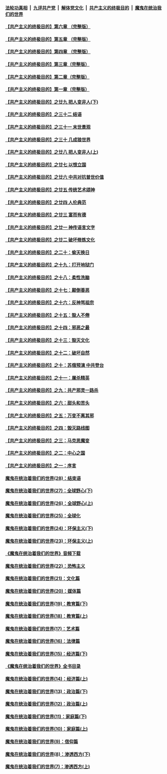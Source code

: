 ####  [法轮功真相](../../../../basic/blob/master/README.md?t=06100931) &nbsp;|&nbsp; [九评共产党](../../../../9ping.md/blob/master/README.md?t=06100931) &nbsp;|&nbsp; [解体党文化](../../../../jtdwh.md/blob/master/README.md?t=06100931)  &nbsp;|&nbsp; [共产主义的终极目的](../../../../gczydzjmd.md/blob/master/README.md?t=06100931) &nbsp;|&nbsp; [魔鬼在统治我们的世界](../../../../mgztzwmdsj.md/blob/master/README.md?t=06100931) 

#### [【共产主义的终极目的】第六章 （完整版）](../pages/nsc422/n11428913.md?t=06100931) 

#### [【共产主义的终极目的】第五章 （完整版）](../pages/nsc422/n11428912.md?t=06100931) 

#### [【共产主义的终极目的】第四章 （完整版）](../pages/nsc422/n11428907.md?t=06100931) 

#### [【共产主义的终极目的】第三章（完整版）](../pages/nsc422/n11428848.md?t=06100931) 

#### [【共产主义的终极目的】第二章（完整版）](../pages/nsc422/n11428831.md?t=06100931) 

#### [【共产主义的终极目的】第一章（完整版）](../pages/nsc422/n11417651.md?t=06100931) 

#### [【共产主义的终极目的】之廿九 把人变非人(下)](../pages/nsc422/n11344140.md?t=06100931) 

#### [【共产主义的终极目的】之三十二 结语](../pages/nsc422/n11360535.md?t=06100931) 

#### [【共产主义的终极目的】之三十一 末世景观](../pages/nsc422/n11351129.md?t=06100931) 

#### [【共产主义的终极目的】之三十 几成狼世界](../pages/nsc422/n11348280.md?t=06100931) 

#### [【共产主义的终极目的】之廿八 把人变非人(上)](../pages/nsc422/n11340492.md?t=06100931) 

#### [【共产主义的终极目的】之廿七 以恨立国](../pages/nsc422/n11336944.md?t=06100931) 

#### [【共产主义的终极目的】之廿六 中共对抗普世价值](../pages/nsc422/n11324785.md?t=06100931) 

#### [【共产主义的终极目的】之廿五 传统艺术颂神](../pages/nsc422/n11296396.md?t=06100931) 

#### [【共产主义的终极目的】之廿四 人伦典范](../pages/nsc422/n11296397.md?t=06100931) 

#### [【共产主义的终极目的】之廿三 富而有德](../pages/nsc422/n11283598.md?t=06100931) 

#### [【共产主义的终极目的】之廿一 神传语言文字](../pages/nsc422/n11263265.md?t=06100931) 

#### [【共产主义的终极目的】之廿二 破坏修炼文化](../pages/nsc422/n11245728.md?t=06100931) 

#### [【共产主义的终极目的】之二十：偷天换日](../pages/nsc422/n11238846.md?t=06100931) 

#### [【共产主义的终极目的】之十九：打开地狱门](../pages/nsc422/n11206376.md?t=06100931) 

#### [【共产主义的终极目的】之十八：柔性洗脑](../pages/nsc422/n11199994.md?t=06100931) 

#### [【共产主义的终极目的】之十七：颠倒善恶](../pages/nsc422/n11179782.md?t=06100931) 

#### [【共产主义的终极目的】之十六：反神骂祖宗](../pages/nsc422/n11166798.md?t=06100931) 

#### [【共产主义的终极目的】之十五：毁人不倦](../pages/nsc422/n11166792.md?t=06100931) 

#### [【共产主义的终极目的】之十四：邪恶之最](../pages/nsc422/n11150249.md?t=06100931) 

#### [【共产主义的终极目的】之十三：毁灭文化](../pages/nsc422/n11135227.md?t=06100931) 

#### [【共产主义的终极目的】之十二：破坏自然](../pages/nsc422/n11135214.md?t=06100931) 

#### [【共产主义的终极目的】之十：苏俄预演 中共登台](../pages/nsc422/n11118424.md?t=06100931) 

#### [【共产主义的终极目的】之十一：屠杀精英](../pages/nsc422/n11118442.md?t=06100931) 

#### [【共产主义的终极目的】之九：共产邪灵一路杀](../pages/nsc422/n11114139.md?t=06100931) 

#### [【共产主义的终极目的】之六：甜头和苦头](../pages/nsc422/n11096971.md?t=06100931) 

#### [【共产主义的终极目的】之五：万变不离其邪](../pages/nsc422/n11091285.md?t=06100931) 

#### [【共产主义的终极目的】之四：毁灭路线图](../pages/nsc422/n11086284.md?t=06100931) 

#### [【共产主义的终极目的】之三：马克思魔变](../pages/nsc422/n11061941.md?t=06100931) 

#### [【共产主义的终极目的】之二：中心之国](../pages/nsc422/n11047728.md?t=06100931) 

#### [【共产主义的终极目的】之一：序言](../pages/nsc422/n11086077.md?t=06100931) 

#### [魔鬼在统治着我们的世界(28)：结束语](../pages/nsc422/n10936246.md?t=06100931) 

#### [魔鬼在统治着我们的世界(27)：全球野心(下)](../pages/nsc422/n10928319.md?t=06100931) 

#### [魔鬼在统治着我们的世界(26)：全球野心(上)](../pages/nsc422/n10900318.md?t=06100931) 

#### [魔鬼在统治着我们的世界(25)：全球化](../pages/nsc422/n10788205.md?t=06100931) 

#### [魔鬼在统治着我们的世界(24)：环保主义(下)](../pages/nsc422/n10695307.md?t=06100931) 

#### [魔鬼在统治着我们的世界(23)：环保主义(上)](../pages/nsc422/n10688613.md?t=06100931) 

#### [《魔鬼在统治着我们的世界》音频下载](../pages/nsc422/n10635553.md?t=06100931) 

#### [魔鬼在统治着我们的世界(22)：恐怖主义](../pages/nsc422/n10614727.md?t=06100931) 

#### [魔鬼在统治着我们的世界(21)：文化篇](../pages/nsc422/n10597706.md?t=06100931) 

#### [魔鬼在统治着我们的世界(20)：媒体篇](../pages/nsc422/n10586579.md?t=06100931) 

#### [魔鬼在统治着我们的世界(19)：教育篇(下)](../pages/nsc422/n10564808.md?t=06100931) 

#### [魔鬼在统治着我们的世界(18)：教育篇(上)](../pages/nsc422/n10526970.md?t=06100931) 

#### [魔鬼在统治着我们的世界(17)：艺术篇](../pages/nsc422/n10499093.md?t=06100931) 

#### [魔鬼在统治着我们的世界(16)：法律篇](../pages/nsc422/n10485969.md?t=06100931) 

#### [魔鬼在统治着我们的世界(15)：经济篇(下)](../pages/nsc422/n10469975.md?t=06100931) 

#### [《魔鬼在统治着我们的世界》全书目录](../pages/nsc422/n10464261.md?t=06100931) 

#### [魔鬼在统治着我们的世界(14)：经济篇(上)](../pages/nsc422/n10457370.md?t=06100931) 

#### [魔鬼在统治着我们的世界(13)：政治篇(下)](../pages/nsc422/n10448270.md?t=06100931) 

#### [魔鬼在统治着我们的世界(12)：政治篇(上)](../pages/nsc422/n10444576.md?t=06100931) 

#### [魔鬼在统治着我们的世界(11)：家庭篇(下)](../pages/nsc422/n10440961.md?t=06100931) 

#### [魔鬼在统治着我们的世界(10)：家庭篇(上)](../pages/nsc422/n10435448.md?t=06100931) 

#### [魔鬼在统治着我们的世界(9)：信仰篇](../pages/nsc422/n10432159.md?t=06100931) 

#### [魔鬼在统治着我们的世界(8)：渗透西方(下)](../pages/nsc422/n10429603.md?t=06100931) 

#### [魔鬼在统治着我们的世界(7)：渗透西方(上)](../pages/nsc422/n10426013.md?t=06100931) 

